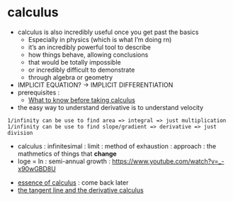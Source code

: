 # calculus

-   calculus is also incredibly useful once you get past the basics
    -   Especially in physics (which is what I’m doing rn)
    -   it’s an incredibly powerful tool to describe
    -   how things behave, allowing conclusions
    -   that would be totally impossible
    -   or incredibly difficult to demonstrate
    -   through algebra or geometry
-   IMPLICIT EQUATION? -> IMPLICIT DIFFERENTIATION
-   prerequisites :
    -   [What to know before taking calculus](https://www.khanacademy.org/math/ap-calculus-ab/ab-limits-new/ap-ab-about/a/ap-calc-prerequisites)
-   the easy way to understand derivative is to understand velocity

```
1/infinity can be use to find area => integral => just multiplication
1/infinity can be use to find slope/gradient => derivative => just division
```

-   calculus : infinitesimal : limit : method of exhaustion : approach : the mathmetics of things that **change**
-   loge = ln : semi-annual growth : https://www.youtube.com/watch?v=_-x90wGBD8U

*   [essence of calculus](essence-of-calculus) : come back later
*   [the tangent line and the derivative calculus](the-tangent-line-and-the-derivative-calculus)
